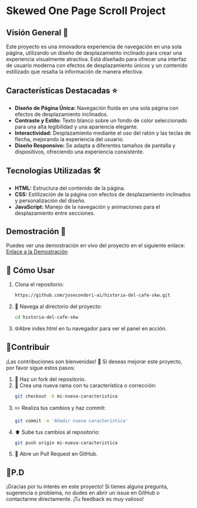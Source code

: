 # Skewed One Page Scroll Project

## Visión General 🌟
Este proyecto es una innovadora experiencia de navegación en una sola página, utilizando un diseño de desplazamiento inclinado para crear una experiencia visualmente atractiva. Está diseñado para ofrecer una interfaz de usuario moderna con efectos de desplazamiento únicos y un contenido estilizado que resalta la información de manera efectiva.

## Características Destacadas ⭐
- **Diseño de Página Única:** Navegación fluida en una sola página con efectos de desplazamiento inclinados.
- **Contraste y Estilo:** Texto blanco sobre un fondo de color seleccionado para una alta legibilidad y una apariencia elegante.
- **Interactividad:** Desplazamiento mediante el uso del ratón y las teclas de flecha, mejorando la experiencia del usuario.
- **Diseño Responsivo:** Se adapta a diferentes tamaños de pantalla y dispositivos, ofreciendo una experiencia consistente.

## Tecnologías Utilizadas 🛠️
- **HTML:** Estructura del contenido de la página.
- **CSS:** Estilización de la página con efectos de desplazamiento inclinados y personalización del diseño.
- **JavaScript:** Manejo de la navegación y animaciones para el desplazamiento entre secciones.

## Demostración 🎥
Puedes ver una demostración en vivo del proyecto en el siguiente enlace: [Enlace a la Demostración](#)

## 🚀 Cómo Usar
1.  Clona el repositorio:
    ```bash
    https://github.com/josecondori-ai/historia-del-cafe-skw.git
    ```
2. 📂 Navega al directorio del proyecto:
    ```bash
    cd historia-del-cafe-skw
    ```
3.  🌐Abre index.html en tu navegador para ver el panel en acción.

## 🤝Contribuir
¡Las contribuciones son bienvenidas! 🙌 Si deseas mejorar este proyecto, por favor sigue estos pasos:
1. 🍴 Haz un fork del repositorio.
2. 🌿 Crea una nueva rama con tu característica o corrección:
    ```bash
    git checkout -b mi-nueva-caracteristica
    ```
3. ✏️ Realiza tus cambios y haz commit:
    ```bash
    git commit -m 'Añadir nueva característica'
    ```
4. ⬆️ Sube tus cambios al repositorio:
    ```bash
    git push origin mi-nueva-caracteristica
    ```
5. 🔄 Abre un Pull Request en GitHub.

## 💬P.D
¡Gracias por tu interés en este proyecto! Si tienes alguna pregunta, sugerencia o problema, no dudes en abrir un issue en GitHub o contactarme directamente. ¡Tu feedback es muy valioso!
